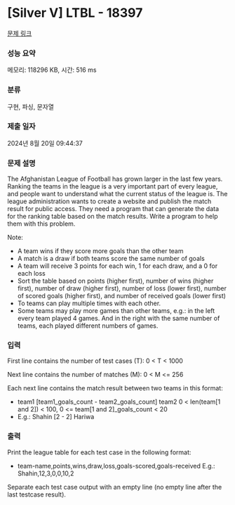 # [Silver V] LTBL - 18397 

[문제 링크](https://www.acmicpc.net/problem/18397) 

### 성능 요약

메모리: 118296 KB, 시간: 516 ms

### 분류

구현, 파싱, 문자열

### 제출 일자

2024년 8월 20일 09:44:37

### 문제 설명

<p>The Afghanistan League of Football has grown larger in the last few years. Ranking the teams in the league is a very important part of every league, and people want to understand what the current status of the league is. The league administration wants to create a website and publish the match result for public access. They need a program that can generate the data for the ranking table based on the match results. Write a program to help them with this problem.</p>

<p>Note:</p>

<ul>
	<li>A team wins if they score more goals than the other team</li>
	<li>A match is a draw if both teams score the same number of goals</li>
	<li>A team will receive 3 points for each win, 1 for each draw, and a 0 for each loss</li>
	<li>Sort the table based on points (higher first), number of wins (higher first), number of draw (higher first), number of loss (lower first), number of scored goals (higher first), and number of received goals (lower first)</li>
	<li>To teams can play multiple times with each other.</li>
	<li>Some teams may play more games than other teams, e.g.: in the left every team played 4 games. And in the right with the same number of teams, each played different numbers of games.</li>
</ul>

### 입력 

 <p>First line contains the number of test cases (T): 0 < T < 1000</p>

<p>Next line contains the number of matches (M): 0 < M <= 256</p>

<p>Each next line contains the match result between two teams in this format:</p>

<ul>
	<li>team1 [team1_goals_count - team2_goals_count] team2 0 < len(team[1 and 2]) < 100, 0 <= team[1 and 2]_goals_count < 20</li>
	<li>E.g.: Shahin [2 - 2] Hariwa</li>
</ul>

### 출력 

 <p>Print the league table for each test case in the following format:</p>

<ul>
	<li>team-name,points,wins,draw,loss,goals-scored,goals-received E.g.: Shahin,12,3,0,0,10,2</li>
</ul>

<p>Separate each test case output with an empty line (no empty line after the last testcase result).</p>

